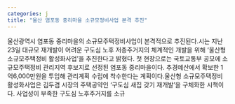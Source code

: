 ```yaml
---
categories: j
title: "울산 염포동 중리마을 소규모정비사업 본격 추진"
---
```

울산광역시 염포동 중리마을의 소규모주택정비사업이 본격적으로 추진된다.시는 지난 23일 대규모 재개발이 어려운 구도심 노후 저층주거지의 체계적인 개발을 위해 ‘울산형 소규모주택정비 활성화사업’을 추진한다고 밝혔다. 첫 현장으로는 국토교통부 공모에 소규모주택정비 관리지역 후보지로 선정된 염포동 중리마을이다. 추경예산에서 확보한 1억6,000만원을 투입해 관리계획 수립에 착수한다는 계획이다.울산형 소규모주택정비 활성화사업은 김두겸 시장의 주택공약인 ‘구도심 새집 갖기 재개발’을 구체화한 시책이다. 사업성이 부족한 구도심 노후주거지를 소규